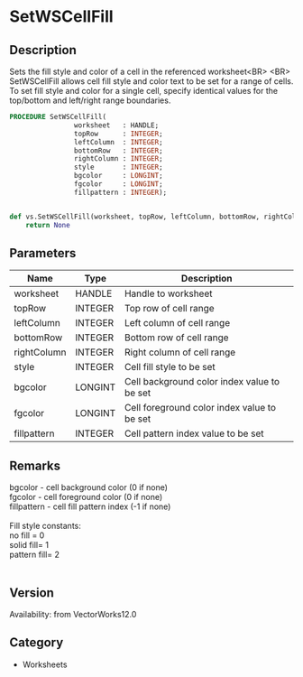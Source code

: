 # SetWSCellFill

## Description
Sets the fill style and color of a cell in the referenced worksheet&lt;BR&gt;
&lt;BR&gt;
SetWSCellFill allows cell fill style and color text to be set for a range of cells. To set fill style and color for a single cell, specify identical values for the top/bottom and left/right range boundaries.

```pascal
PROCEDURE SetWSCellFill(
				worksheet   : HANDLE;
				topRow      : INTEGER;
				leftColumn  : INTEGER;
				bottomRow   : INTEGER;
				rightColumn : INTEGER;
				style       : INTEGER;
				bgcolor     : LONGINT;
				fgcolor     : LONGINT;
				fillpattern : INTEGER);
```

```python

def vs.SetWSCellFill(worksheet, topRow, leftColumn, bottomRow, rightColumn, style, bgcolor, fgcolor, fillpattern):
    return None
```

## Parameters
|Name|Type|Description|
|---|---|---|
|worksheet|HANDLE|Handle to worksheet|
|topRow|INTEGER|Top row of cell range|
|leftColumn|INTEGER|Left column of cell range|
|bottomRow|INTEGER|Bottom row of cell range|
|rightColumn|INTEGER|Right column of cell range|
|style|INTEGER|Cell fill style to be set|
|bgcolor|LONGINT|Cell background color index value to be set|
|fgcolor|LONGINT|Cell foreground color index value to be set|
|fillpattern|INTEGER|Cell pattern index value to be set|

## Remarks
bgcolor - cell background color  (0 if none)<BR>
fgcolor	- cell foreground color   (0 if none)<BR>
fillpattern - cell fill pattern index  (-1 if none)<BR>
<BR>
Fill style constants:<BR>
no fill = 0<BR>
solid fill= 1<BR>
pattern fill= 2<BR>
<BR>


## Version
Availability: from VectorWorks12.0
## Category
* Worksheets

